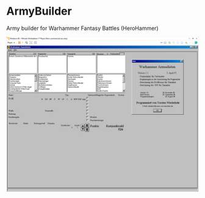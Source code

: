 # ArmyBuilder
Army builder for Warhammer Fantasy Battles (HeroHammer)

![Screenshot of army builder](Warhammer_Armeelisten.png)
